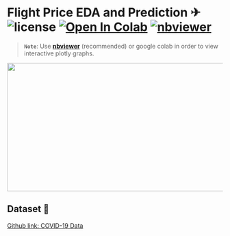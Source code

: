 # Flight Price EDA and Prediction ✈ ![license](https://img.shields.io/github/license/Pegah-Ardehkhani/Flight-Price-EDA-and-Prediction.svg) <a href="https://colab.research.google.com/drive/1PGUkvmC0KyATxnwTIL7ZTmRosd7ddJ7V?usp=sharing" target="_parent\"><img src="https://colab.research.google.com/assets/colab-badge.svg" alt="Open In Colab"/></a> [![nbviewer](https://img.shields.io/badge/render-nbviewer-orange.svg)](https://nbviewer.org/github/Pegah-Ardehkhani/Corona-Virus-Forcasting-and-Analysis/blob/main/Corona%20Virus%20Forcasting%20and%20Analysis.ipynb)

> **`Note`**: Use [**nbviewer**](https://nbviewer.org/github/Pegah-Ardehkhani/Corona-Virus-Forcasting-and-Analysis/blob/main/Corona%20Virus%20Forcasting%20and%20Analysis.ipynb) (recommended) or google colab in order to view interactive plotly graphs.

<p align="center">
  <img width="600" height="300" src="https://c.tenor.com/jWmfyhrj22cAAAAC/plane-flight.gif">
</p>

## Dataset 📔

[Github link: COVID-19 Data](https://github.com/CSSEGISandData/COVID-19)
